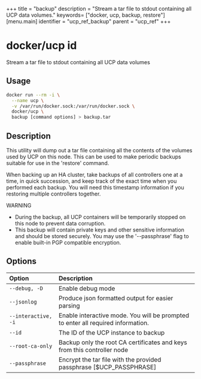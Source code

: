 +++
title = "backup"
description = "Stream a tar file to stdout containing all UCP data volumes."
keywords= ["docker, ucp, backup, restore"]
[menu.main]
identifier = "ucp_ref_backup"
parent = "ucp_ref"
+++

# docker/ucp id

Stream a tar file to stdout containing all UCP data volumes

## Usage

```bash
docker run --rm -i \
  --name ucp \
  -v /var/run/docker.sock:/var/run/docker.sock \
  docker/ucp \
  backup [command options] > backup.tar
```

## Description

This utility will dump out a tar file containing all the contents of the
volumes used by UCP on this node.  This can be used to make periodic
backups suitable for use in the 'restore' command.

When backing up an HA cluster, take backups of all controllers one at
a time, in quick succession, and keep track of the exact time when you
performed each backup.  You will need this timestamp information if you
restoring multiple controllers together.

WARNING

* During the backup, all UCP containers will be temporarily stopped
on this node to prevent data corruption.
* This backup will contain private keys and other sensitive information
and should be stored securely.  You may use the '--passphrase' flag to enable
built-in PGP compatible encryption.

## Options

| Option              | Description                                                                      |
|:--------------------|:---------------------------------------------------------------------------------|
| `--debug, -D`       | Enable debug mode                                                                |
| `--jsonlog`         | Produce json formatted output for easier parsing                                 |
| `--interactive, -i` | Enable interactive mode. You will be prompted to enter all required information. |
| `--id`              | The ID of the UCP instance to backup                                             |
| `--root-ca-only`    | Backup only the root CA certificates and keys from this controller node          |
| `--passphrase`      | Encrypt the tar file with the provided passphrase [$UCP_PASSPHRASE]              |
